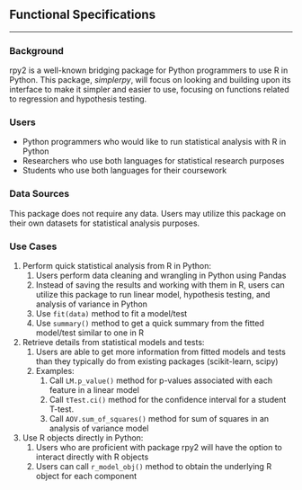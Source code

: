 ## Functional Specifications
___
### Background
rpy2 is a well-known bridging package for Python programmers to use R in Python. This package, *simplerpy*, will focus on looking and building upon its interface to make it simpler and easier to use, focusing on functions related to regression and hypothesis testing.

### Users
* Python programmers who would like to run statistical analysis with R in Python
* Researchers who use both languages for statistical research purposes
* Students who use both languages for their coursework

### Data Sources
This package does not require any data. Users may utilize this package on their own datasets for statistical analysis purposes.


### Use Cases
1. Perform quick statistical analysis from R in Python:
   1. Users perform data cleaning and wrangling in Python using Pandas
   2. Instead of saving the results and working with them in R, users can utilize this package to run linear model, hypothesis testing, and analysis of variance in Python
   3. Use `fit(data)` method to fit a model/test
   4. Use `summary()` method to get a quick summary from the fitted model/test similar to one in R
2. Retrieve details from statistical models and tests:
   1. Users are able to get more information from fitted models and tests than they typically do from existing packages (scikit-learn, scipy)
   2. Examples:
      1. Call `LM.p_value()` method for p-values associated with each feature in a linear model
      2. Call `tTest.ci()` method for the confidence interval for a student T-test.
      3. Call `AOV.sum_of_squares()` method for sum of squares in an analysis of variance model
3. Use R objects directly in Python:
   1. Users who are proficient with package rpy2 will have the option to interact directly with R objects
   2. Users can call `r_model_obj()` method to obtain the underlying R object for each component
